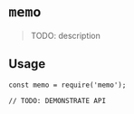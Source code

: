 # `memo`

> TODO: description

## Usage

```
const memo = require('memo');

// TODO: DEMONSTRATE API
```
